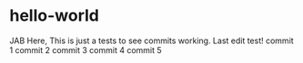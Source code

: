 # hello-world
JAB Here, This is just a tests to see commits working.
Last edit test!
commit 1
commit 2
commit 3
commit 4
commit 5